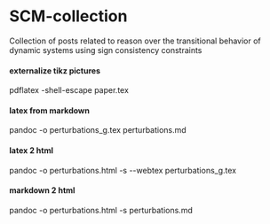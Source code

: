 # SCM-collection
Collection of posts related to reason over the transitional behavior of dynamic systems using sign consistency constraints

#### externalize tikz pictures
pdflatex -shell-escape paper.tex

#### latex from markdown
pandoc -o perturbations_g.tex perturbations.md 

#### latex 2 html
pandoc -o perturbations.html -s --webtex perturbations_g.tex


#### markdown 2 html
pandoc -o perturbations.html -s perturbations.md
